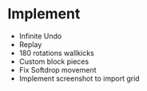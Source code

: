 # Implement
- Infinite Undo
- Replay
- 180 rotations wallkicks
- Custom block pieces
- Fix Softdrop movement
- Implement screenshot to import grid